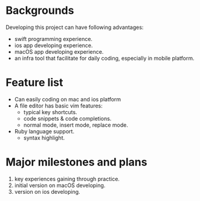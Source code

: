 # Backgrounds
Developing this project can have following advantages:
- swift programming experience.
- ios app developing experience.
- macOS app developing experience.
- an infra tool that facilitate for daily coding, especially in mobile platform.

# Feature list
- Can easily coding on mac and ios platform
- A file editor has basic vim features:
	- typical key shortcuts.
	- code snippets & code completions.
	- normal mode, insert mode, replace mode.
- Ruby language support.
	- syntax highlight.

# Major milestones and plans
1. key experiences gaining through practice.
2. initial version on macOS developing.
3. version on ios developing.
